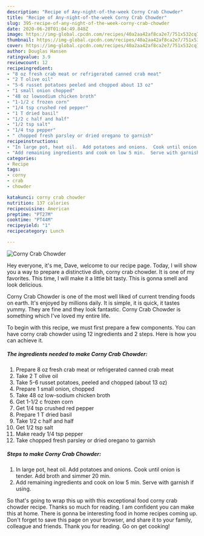 ```yaml
---
description: "Recipe of Any-night-of-the-week Corny Crab Chowder"
title: "Recipe of Any-night-of-the-week Corny Crab Chowder"
slug: 395-recipe-of-any-night-of-the-week-corny-crab-chowder
date: 2020-06-20T01:04:49.848Z
image: https://img-global.cpcdn.com/recipes/40a2aa42af8ca2e7/751x532cq70/corny-crab-chowder-recipe-main-photo.jpg
thumbnail: https://img-global.cpcdn.com/recipes/40a2aa42af8ca2e7/751x532cq70/corny-crab-chowder-recipe-main-photo.jpg
cover: https://img-global.cpcdn.com/recipes/40a2aa42af8ca2e7/751x532cq70/corny-crab-chowder-recipe-main-photo.jpg
author: Douglas Hansen
ratingvalue: 3.9
reviewcount: 12
recipeingredient:
- "8 oz fresh crab meat or refrigerated canned crab meat"
- "2 T olive oil"
- "5-6 russet potatoes peeled and chopped about 13 oz"
- "1 small onion chopped"
- "48 oz lowsodium chicken broth"
- "1-1/2 c frozen corn"
- "1/4 tsp crushed red pepper"
- "1 T dried basil"
- "1/2 c half and half"
- "1/2 tsp salt"
- "1/4 tsp pepper"
- " chopped fresh parsley or dried oregano to garnish"
recipeinstructions:
- "In large pot, heat oil.  Add potatoes and onions.  Cook until onion is tender.  Add broth and simmer 20 min."
- "Add remaining ingredients and cook on low 5 min.  Serve with garnish if using."
categories:
- Recipe
tags:
- corny
- crab
- chowder

katakunci: corny crab chowder 
nutrition: 137 calories
recipecuisine: American
preptime: "PT27M"
cooktime: "PT44M"
recipeyield: "1"
recipecategory: Lunch

---
```



![Corny Crab Chowder](https://img-global.cpcdn.com/recipes/40a2aa42af8ca2e7/751x532cq70/corny-crab-chowder-recipe-main-photo.jpg)

Hey everyone, it's me, Dave, welcome to our recipe page. Today, I will show you a way to prepare a distinctive dish, corny crab chowder. It is one of my favorites. This time, I will make it a little bit tasty. This is gonna smell and look delicious.

Corny Crab Chowder is one of the most well liked of current trending foods on earth. It's enjoyed by millions daily. It is simple, it is quick, it tastes yummy. They are fine and they look fantastic. Corny Crab Chowder is something which I've loved my entire life.




To begin with this recipe, we must first prepare a few components. You can have corny crab chowder using 12 ingredients and 2 steps. Here is how you can achieve it.

<!--inarticleads1-->

##### The ingredients needed to make Corny Crab Chowder:

1. Prepare 8 oz fresh crab meat or refrigerated canned crab meat
1. Take 2 T olive oil
1. Take 5-6 russet potatoes, peeled and chopped (about 13 oz)
1. Prepare 1 small onion, chopped
1. Take 48 oz low-sodium chicken broth
1. Get 1-1/2 c frozen corn
1. Get 1/4 tsp crushed red pepper
1. Prepare 1 T dried basil
1. Take 1/2 c half and half
1. Get 1/2 tsp salt
1. Make ready 1/4 tsp pepper
1. Take  chopped fresh parsley or dried oregano to garnish




<!--inarticleads2-->

##### Steps to make Corny Crab Chowder:

1. In large pot, heat oil.  Add potatoes and onions.  Cook until onion is tender.  Add broth and simmer 20 min.
1. Add remaining ingredients and cook on low 5 min.  Serve with garnish if using.




So that's going to wrap this up with this exceptional food corny crab chowder recipe. Thanks so much for reading. I am confident you can make this at home. There is gonna be interesting food in home recipes coming up. Don't forget to save this page on your browser, and share it to your family, colleague and friends. Thank you for reading. Go on get cooking!
